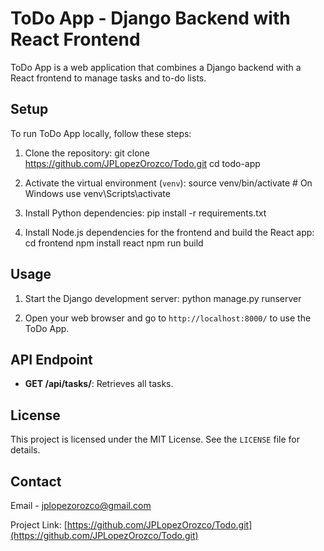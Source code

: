 # ToDo App - Django Backend with React Frontend

ToDo App is a web application that combines a Django backend with a React frontend to manage tasks and to-do lists.

## Setup

To run ToDo App locally, follow these steps:

1. Clone the repository:
git clone https://github.com/JPLopezOrozco/Todo.git
cd todo-app

2. Activate the virtual environment (`venv`):
source venv/bin/activate # On Windows use venv\Scripts\activate

3. Install Python dependencies:
pip install -r requirements.txt


4. Install Node.js dependencies for the frontend and build the React app:
cd frontend
npm install react
npm run build


## Usage

1. Start the Django development server:
python manage.py runserver


2. Open your web browser and go to `http://localhost:8000/` to use the ToDo App.

## API Endpoint

- **GET /api/tasks/**: Retrieves all tasks.

## License

This project is licensed under the MIT License. See the `LICENSE` file for details.

## Contact

Email - jplopezorozco@gmail.com

Project Link: [https://github.com/JPLopezOrozco/Todo.git](https://github.com/JPLopezOrozco/Todo.git)